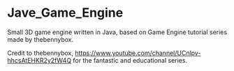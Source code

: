 # Jave_Game_Engine
Small 3D game engine written in Java, based on Game Engine tutorial series made by thebennybox.

Credit to thebennybox, https://www.youtube.com/channel/UCnlpv-hhcsAtEHKR2y2fW4Q for the fantastic and educational series.
